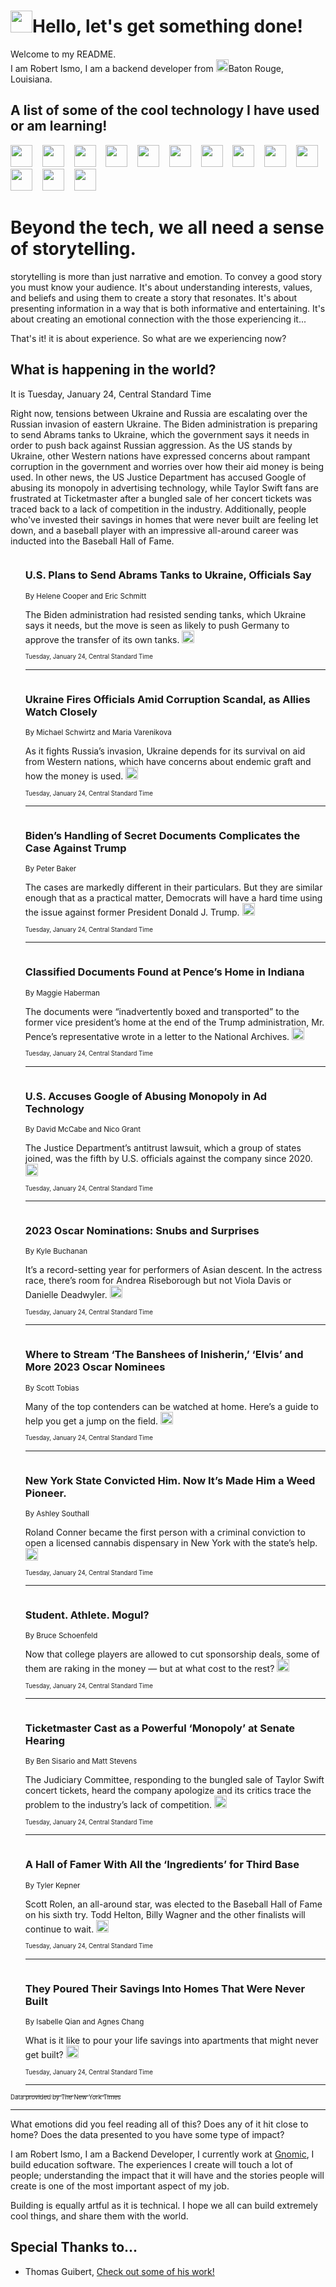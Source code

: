 <h1><img src="https://emojis.slackmojis.com/emojis/images/1643514375/3493/hot-coffee.gif?1643514375" width="35"/>Hello, let's get something done!</h1>

<p>Welcome to my README.<br/>
I am Robert Ismo, I am a backend developer from <img src="https://emojis.slackmojis.com/emojis/images/1638395689/50435/moulin_rouge.png?1638395689" width="20"/>Baton Rouge, Louisiana.</p>
<h2>A list of some of the cool technology I have used or am learning!</h2>
<p>
<img src="https://emojis.slackmojis.com/emojis/images/1643516091/21142/meow_bongotap.gif?1643516091" width="35" alt="">
<img src="https://img.shields.io/badge/Favorite%20Frontend%20Framework-SvelteKit-f83903" alt="">
<img src="https://img.shields.io/badge/Second%20Favorite-Vue-40b581" alt="">
<img src="https://img.shields.io/badge/Most%20Used%20Runtime-Nodejs-78b061" alt="">
<img src="https://emojis.slackmojis.com/emojis/images/1643517416/34482/fire.gif?1643517416" width="35" alt="">
<img src="https://img.shields.io/badge/Javascript%20But%20Better-Typescript-0078ca" alt="">
<img src="https://img.shields.io/badge/Favorite%20Language-Elixir-3e244d" alt="">
<img src="https://img.shields.io/badge/Containerize%20Everything-Docker-6ac9ef" alt="">
<img src="https://emojis.slackmojis.com/emojis/images/1643514596/5999/meow_party.gif?1643514596" width="35" alt="">
<img src="https://img.shields.io/badge/API%20Love%20Language-Graphql-de32a5" alt="">
<img src="https://img.shields.io/badge/Our%20Favorite%20Version%20Controller-Git-e94f33" alt="">
<img src="https://img.shields.io/badge/Favorite%20Database-Redis-d42d1d" alt="">
<img src="https://emojis.slackmojis.com/emojis/images/1643514559/5584/deployparrot.gif?1643514559" width="35" alt="">
<img src="https://img.shields.io/badge/Container%20Interstate-RabbitMQ-f66200" alt="">
<img src="https://img.shields.io/badge/Gotta%20Learn-Kubernetes-316adf" alt="">
<img src="https://img.shields.io/badge/Really%20Mature%20Now-WASM-654fef" alt="">
<img src="https://emojis.slackmojis.com/emojis/images/1666642497/61942/dance_vibe.gif?1666642497" width="35" alt="">
<img src="https://img.shields.io/badge/For%20My%20M1-ARM64-657d96" alt="">
<img src="https://img.shields.io/badge/Loving%20This%20So%20Much-TailwindCSS-17bcb5" alt="">
<img src="https://img.shields.io/badge/Cool%20Build%20Tool-Vite-f9cb24" alt="">
<img src="https://emojis.slackmojis.com/emojis/images/1669231376/62819/working-on-it.gif?1669231376" width="35" alt="">
<img src="https://img.shields.io/badge/Fun%20and%20Easy%20Database-MongoDB-5f8c49" alt="">
<img src="https://img.shields.io/badge/JS%20Life%20Support-NPM-c73737" alt="">
<img src="https://img.shields.io/badge/I%20Liked%20It-DynamoDB-0073b9" alt="">
<img src="https://emojis.slackmojis.com/emojis/images/1643514045/46/question.gif?1643514045" width="35" alt="">
<img src="https://img.shields.io/badge/cool-React-60d6f9" alt="">
<img src="https://img.shields.io/badge/Future%20Big%20Project-Lambda-f37e00" alt="">
<img src="https://img.shields.io/badge/NPM%20But%20Better-PNPM-f1aa07" alt="">
<img src="https://emojis.slackmojis.com/emojis/images/1643514943/9662/fbwow.gif?1643514943" width="35" alt="">
<img src="https://img.shields.io/badge/First%20Language-C-662079" alt="">
<img src="https://img.shields.io/badge/Where%20I%20Deploy%20Frontend-Vercel-000000" alt="">
<img src="https://img.shields.io/badge/Who%20Does%20not%20Want%20an%20App-Swift-f9492a" alt="">
<img src="https://emojis.slackmojis.com/emojis/images/1643514058/151/javascript.png?1643514058" width="35" alt="">
<img src="https://img.shields.io/badge/cool-Python-fbd542" alt="">
<img src="https://img.shields.io/badge/Favorite%20Something-Stripe-656cdc" alt="">
<img src="https://img.shields.io/badge/Of%20Course-HTML5-ed6327" alt="">
<img src="https://emojis.slackmojis.com/emojis/images/1660415405/60731/bomb.gif?1660415405" width="35" alt="">
<img src="https://img.shields.io/badge/hate-CSS-2964ec" alt="">
<img src="https://img.shields.io/badge/Learning-CircleCI-141215" alt="">
<img src="https://img.shields.io/badge/Learning-Rust-fbbb3b" alt="">
<img src="https://emojis.slackmojis.com/emojis/images/1660415397/60712/writing-hand.gif?1660415397" width="35" alt="">
<img src="https://img.shields.io/badge/Dev%20Browser%20of%20Choice-Firefox-cc4e26" alt="">
<img src="https://img.shields.io/badge/Recoverying%20From%20Windows-UNIX-1781e3" alt="">
<img src="https://img.shields.io/badge/LOVE-LogSeq-90c1c2" alt="">
<img src="https://emojis.slackmojis.com/emojis/images/1643514066/223/kirby.gif?1643514066" width="35" alt="">
<img src="https://img.shields.io/badge/Daily%20Driver-MacOS-e6e6e8" alt="">
<img src="https://img.shields.io/badge/Git%20Server-Github-000000" alt="">
<img src="https://img.shields.io/badge/enjoyable-EC2-f17428" alt="">
<img src="https://emojis.slackmojis.com/emojis/images/1643514239/2069/excited.gif?1643514239" width="35" alt="">
</p>
<h1>Beyond the tech, we all need a sense of storytelling.</h1>
<p>storytelling is more than just narrative and emotion. To convey a good story you must know your audience. It's about understanding interests, values, and beliefs and using them to create a story that resonates. It's about presenting information in a way that is both informative and entertaining. It's about creating an emotional connection with the those experiencing it...</p>
<p>That's it! it is about experience. So what are we experiencing now?</p>
<h2>What is happening in the world?</h2>
<p>It is Tuesday, January 24, Central Standard Time</p>
<p>
Right now, tensions between Ukraine and Russia are escalating over the Russian invasion of eastern Ukraine. The Biden administration is preparing to send Abrams tanks to Ukraine, which the government says it needs in order to push back against Russian aggression. As the US stands by Ukraine, other Western nations have expressed concerns about rampant corruption in the government and worries over how their aid money is being used. In other news, the US Justice Department has accused Google of abusing its monopoly in advertising technology, while Taylor Swift fans are frustrated at Ticketmaster after a bungled sale of her concert tickets was traced back to a lack of competition in the industry. Additionally, people who&#39;ve invested their savings in homes that were never built are feeling let down, and a baseball player with an impressive all-around career was inducted into the Baseball Hall of Fame.</p>
<ol>
<img src="https://img.shields.io/badge/-us-blue" alt="">
<h3>U.S. Plans to Send Abrams Tanks to Ukraine, Officials Say</h3>
<sub>By Helene Cooper and Eric Schmitt</sub>
<p>The Biden administration had resisted sending tanks, which Ukraine says it needs, but the move is seen as likely to push Germany to approve the transfer of its own tanks.  <a href="https://nyti.ms/3H5BvvV"><img src="https://developer.nytimes.com/files/poweredby_nytimes_30b.png?v=1583354208352" height="20"></a></p>
<sub><sub>Tuesday, January 24, Central Standard Time</sub></sub>
<hr/>
<img src="https://img.shields.io/badge/-world-blue" alt="">
<h3>Ukraine Fires Officials Amid Corruption Scandal, as Allies Watch Closely</h3>
<sub>By Michael Schwirtz and Maria Varenikova</sub>
<p>As it fights Russia’s invasion, Ukraine depends for its survival on aid from Western nations, which have concerns about endemic graft and how the money is used.  <a href="https://nyti.ms/3ZYcfjL"><img src="https://developer.nytimes.com/files/poweredby_nytimes_30b.png?v=1583354208352" height="20"></a></p>
<sub><sub>Tuesday, January 24, Central Standard Time</sub></sub>
<hr/>
<img src="https://img.shields.io/badge/-us-blue" alt="">
<h3>Biden’s Handling of Secret Documents Complicates the Case Against Trump</h3>
<sub>By Peter Baker</sub>
<p>The cases are markedly different in their particulars. But they are similar enough that as a practical matter, Democrats will have a hard time using the issue against former President Donald J. Trump.  <a href="https://nyti.ms/3wpCu5l"><img src="https://developer.nytimes.com/files/poweredby_nytimes_30b.png?v=1583354208352" height="20"></a></p>
<sub><sub>Tuesday, January 24, Central Standard Time</sub></sub>
<hr/>
<img src="https://img.shields.io/badge/-us-blue" alt="">
<h3>Classified Documents Found at Pence’s Home in Indiana</h3>
<sub>By Maggie Haberman</sub>
<p>The documents were “inadvertently boxed and transported” to the former vice president’s home at the end of the Trump administration, Mr. Pence’s representative wrote in a letter to the National Archives.  <a href="https://nyti.ms/3JeplUa"><img src="https://developer.nytimes.com/files/poweredby_nytimes_30b.png?v=1583354208352" height="20"></a></p>
<sub><sub>Tuesday, January 24, Central Standard Time</sub></sub>
<hr/>
<img src="https://img.shields.io/badge/-technology-blue" alt="">
<h3>U.S. Accuses Google of Abusing Monopoly in Ad Technology</h3>
<sub>By David McCabe and Nico Grant</sub>
<p>The Justice Department’s antitrust lawsuit, which a group of states joined, was the fifth by U.S. officials against the company since 2020.  <a href="https://nyti.ms/3kuC4rq"><img src="https://developer.nytimes.com/files/poweredby_nytimes_30b.png?v=1583354208352" height="20"></a></p>
<sub><sub>Tuesday, January 24, Central Standard Time</sub></sub>
<hr/>
<img src="https://img.shields.io/badge/-movies-blue" alt="">
<h3>2023 Oscar Nominations: Snubs and Surprises</h3>
<sub>By Kyle Buchanan</sub>
<p>It’s a record-setting year for performers of Asian descent. In the actress race, there’s room for Andrea Riseborough but not Viola Davis or Danielle Deadwyler.  <a href="https://nyti.ms/3H7OYn7"><img src="https://developer.nytimes.com/files/poweredby_nytimes_30b.png?v=1583354208352" height="20"></a></p>
<sub><sub>Tuesday, January 24, Central Standard Time</sub></sub>
<hr/>
<img src="https://img.shields.io/badge/-movies-blue" alt="">
<h3>Where to Stream ‘The Banshees of Inisherin,’ ‘Elvis’ and More 2023 Oscar Nominees</h3>
<sub>By Scott Tobias</sub>
<p>Many of the top contenders can be watched at home. Here’s a guide to help you get a jump on the field.  <a href="https://nyti.ms/3XBRPeO"><img src="https://developer.nytimes.com/files/poweredby_nytimes_30b.png?v=1583354208352" height="20"></a></p>
<sub><sub>Tuesday, January 24, Central Standard Time</sub></sub>
<hr/>
<img src="https://img.shields.io/badge/-nyregion-blue" alt="">
<h3>New York State Convicted Him. Now It’s Made Him a Weed Pioneer.</h3>
<sub>By Ashley Southall</sub>
<p>Roland Conner became the first person with a criminal conviction to open a licensed cannabis dispensary in New York with the state’s help.  <a href="https://nyti.ms/3XSX2ii"><img src="https://developer.nytimes.com/files/poweredby_nytimes_30b.png?v=1583354208352" height="20"></a></p>
<sub><sub>Tuesday, January 24, Central Standard Time</sub></sub>
<hr/>
<img src="https://img.shields.io/badge/-magazine-blue" alt="">
<h3>Student. Athlete. Mogul?</h3>
<sub>By Bruce Schoenfeld</sub>
<p>Now that college players are allowed to cut sponsorship deals, some of them are raking in the money — but at what cost to the rest?  <a href="https://nyti.ms/3Xx6MyM"><img src="https://developer.nytimes.com/files/poweredby_nytimes_30b.png?v=1583354208352" height="20"></a></p>
<sub><sub>Tuesday, January 24, Central Standard Time</sub></sub>
<hr/>
<img src="https://img.shields.io/badge/-arts-blue" alt="">
<h3>Ticketmaster Cast as a Powerful ‘Monopoly’ at Senate Hearing</h3>
<sub>By Ben Sisario and Matt Stevens</sub>
<p>The Judiciary Committee, responding to the bungled sale of Taylor Swift concert tickets, heard the company apologize and its critics trace the problem to the industry’s lack of competition.  <a href="https://nyti.ms/3R82efR"><img src="https://developer.nytimes.com/files/poweredby_nytimes_30b.png?v=1583354208352" height="20"></a></p>
<sub><sub>Tuesday, January 24, Central Standard Time</sub></sub>
<hr/>
<img src="https://img.shields.io/badge/-sports-blue" alt="">
<h3>A Hall of Famer With All the ‘Ingredients’ for Third Base</h3>
<sub>By Tyler Kepner</sub>
<p>Scott Rolen, an all-around star, was elected to the Baseball Hall of Fame on his sixth try. Todd Helton, Billy Wagner and the other finalists will continue to wait.  <a href="https://nyti.ms/3kI9bby"><img src="https://developer.nytimes.com/files/poweredby_nytimes_30b.png?v=1583354208352" height="20"></a></p>
<sub><sub>Tuesday, January 24, Central Standard Time</sub></sub>
<hr/>
<img src="https://img.shields.io/badge/-world-blue" alt="">
<h3>They Poured Their Savings Into Homes That Were Never Built</h3>
<sub>By Isabelle Qian and Agnes Chang</sub>
<p>What is it like to pour your life savings into apartments that might never get built?  <a href="https://nyti.ms/3DaF9TX"><img src="https://developer.nytimes.com/files/poweredby_nytimes_30b.png?v=1583354208352" height="20"></a></p>
<sub><sub>Tuesday, January 24, Central Standard Time</sub></sub>
<hr/>
</ol>
<a href="https://developer.nytimes.com"><sub><sub>Data provided by The New York Times</sub></sub></a>
<hr/>
<p>What emotions did you feel reading all of this? Does any of it hit close to home? Does the data presented to you have some type of impact?</p>
<p>I am Robert Ismo, I am a Backend Developer, I currently work at <a href="https://gnomic.education/">Gnomic</a>, I build education software. The experiences I create will touch a lot of people; understanding the impact that it will have and the stories people will create is one of the most important aspect of my job.</p>
<p>Building is equally artful as it is technical. I hope we all can build extremely cool things, and share them with the world.</p>
<h2>Special Thanks to...</h2>
<ul>
<li>Thomas Guibert, <a href="https://github.com/thmsgbrt/thmsgbrt">Check out some of his work!</a></li>
</ul>